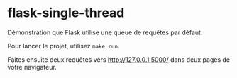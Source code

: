 # flask-single-thread

Démonstration que Flask utilise une queue de requêtes par défaut.

Pour lancer le projet, utilisez ``make run``.

Faites ensuite deux requêtes vers http://127.0.0.1:5000/ dans deux pages de votre navigateur.
